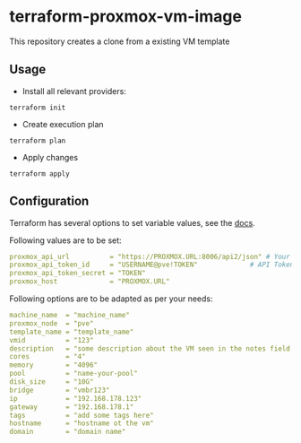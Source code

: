 # terraform-proxmox-vm-image
This repository creates a clone from a existing VM template

## Usage

* Install all relevant providers:
```shell
terraform init
```

* Create execution plan
```shell
terraform plan
```

* Apply changes
```shell
terraform apply
```

## Configuration

Terraform has several options to set variable values, see the [docs](https://developer.hashicorp.com/terraform/enterprise/workspaces/variables/managing-variables).

Following values are to be set:

```yaml
proxmox_api_url          = "https://PROXMOX.URL:8006/api2/json" # Your Proxmox IP Address
proxmox_api_token_id     = "USERNAME@pve!TOKEN"             # API Token ID
proxmox_api_token_secret = "TOKEN"
proxmox_host             = "PROXMOX.URL"
```
Following options are to be adapted as per your needs:

```yaml
machine_name  = "machine_name"
proxmox_node  = "pve"
template_name = "template_name"
vmid          = "123"
description   = "some description about the VM seen in the notes field."
cores         = "4"
memory        = "4096"
pool          = "name-your-pool"
disk_size     = "10G"
bridge        = "vmbr123"
ip            = "192.168.178.123"
gateway       = "192.168.178.1"
tags          = "add some tags here"
hostname      = "hostname ot the vm"
domain        = "domain name"
```
